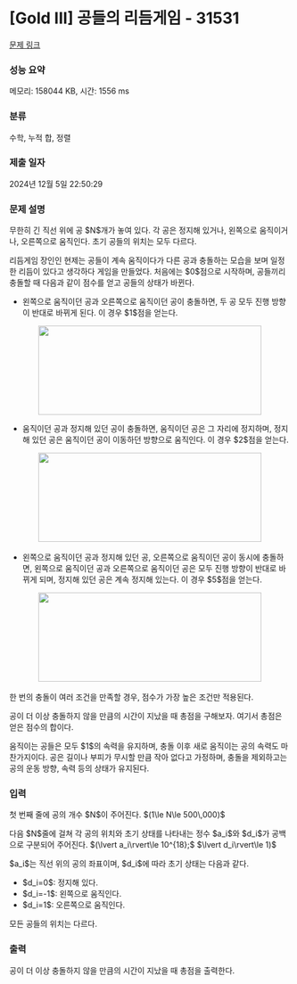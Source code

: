 # [Gold III] 공들의 리듬게임 - 31531 

[문제 링크](https://www.acmicpc.net/problem/31531) 

### 성능 요약

메모리: 158044 KB, 시간: 1556 ms

### 분류

수학, 누적 합, 정렬

### 제출 일자

2024년 12월 5일 22:50:29

### 문제 설명

<p>무한히 긴 직선 위에 공 $N$개가 놓여 있다. 각 공은 정지해 있거나, 왼쪽으로 움직이거나, 오른쪽으로 움직인다. 초기 공들의 위치는 모두 다르다.</p>

<p>리듬게임 장인인 현제는 공들이 계속 움직이다가 다른 공과 충돌하는 모습을 보며 일정한 리듬이 있다고 생각하다 게임을 만들었다. 처음에는 $0$점으로 시작하며, 공들끼리 충돌할 때 다음과 같이 점수를 얻고 공들의 상태가 바뀐다.</p>

<ul>
	<li>왼쪽으로 움직이던 공과 오른쪽으로 움직이던 공이 충돌하면, 두 공 모두 진행 방향이 반대로 바뀌게 된다. 이 경우 $1$점을 얻는다.</li>
</ul>

<p style="text-align: center;"><img alt="" src="https://upload.acmicpc.net/9b768ae3-5f7a-4130-a0a1-962e4e24c2ad/-/preview/" style="height: 160px; width: 400px;"></p>

<ul>
	<li>움직이던 공과 정지해 있던 공이 충돌하면, 움직이던 공은 그 자리에 정지하며, 정지해 있던 공은 움직이던 공이 이동하던 방향으로 움직인다. 이 경우 $2$점을 얻는다.</li>
</ul>

<p style="text-align: center;">​​​​​​​<img alt="" src="https://upload.acmicpc.net/cbf7958e-b5ba-4717-989f-d6d52e90017b/-/preview/" style="width: 400px; height: 160px;"></p>

<ul>
	<li>왼쪽으로 움직이던 공과 정지해 있던 공, 오른쪽으로 움직이던 공이 동시에 충돌하면, 왼쪽으로 움직이던 공과 오른쪽으로 움직이던 공은 모두 진행 방향이 반대로 바뀌게 되며, 정지해 있던 공은 계속 정지해 있는다. 이 경우 $5$점을 얻는다.</li>
</ul>

<p style="text-align: center;">​​​​​​​<img alt="" src="https://upload.acmicpc.net/2f56af3d-c1d9-4fe2-a28f-907f5ad2d6c0/-/preview/" style="height: 160px; width: 400px;"></p>

<p>한 번의 충돌이 여러 조건을 만족할 경우, 점수가 가장 높은 조건만 적용된다.</p>

<p>공이 더 이상 충돌하지 않을 만큼의 시간이 지났을 때 총점을 구해보자. 여기서 총점은 얻은 점수의 합이다.</p>

<p>움직이는 공들은 모두 $1$의 속력을 유지하며, 충돌 이후 새로 움직이는 공의 속력도 마찬가지이다. 공은 길이나 부피가 무시할 만큼 작아 없다고 가정하며, 충돌을 제외하고는 공의 운동 방향, 속력 등의 상태가 유지된다.</p>

### 입력 

 <p>첫 번째 줄에 공의 개수 $N$이 주어진다. $(1\le N\le 500\,000)$</p>

<p>다음 $N$줄에 걸쳐 각 공의 위치와 초기 상태를 나타내는 정수 $a_i$와 $d_i$가 공백으로 구분되어 주어진다. $(\lvert a_i\rvert\le 10^{18};$ $\lvert d_i\rvert\le 1)$</p>

<p>$a_i$는 직선 위의 공의 좌표이며, $d_i$에 따라 초기 상태는 다음과 같다.</p>

<ul>
	<li>$d_i=0$: 정지해 있다.</li>
	<li>$d_i=-1$: 왼쪽으로 움직인다.</li>
	<li>$d_i=1$: 오른쪽으로 움직인다.</li>
</ul>

<p>모든 공들의 위치는 다르다.</p>

### 출력 

 <p>공이 더 이상 충돌하지 않을 만큼의 시간이 지났을 때 총점을 출력한다.</p>

